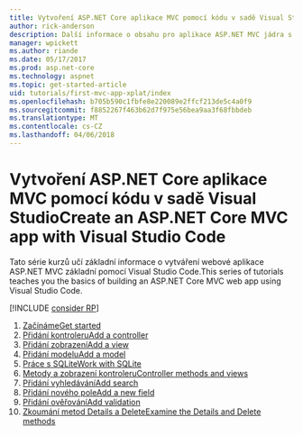 ```yaml
---
title: Vytvoření ASP.NET Core aplikace MVC pomocí kódu v sadě Visual Studio
author: rick-anderson
description: Další informace o obsahu pro aplikace ASP.NET MVC jádra s Visual Studio Code kurzu.
manager: wpickett
ms.author: riande
ms.date: 05/17/2017
ms.prod: asp.net-core
ms.technology: aspnet
ms.topic: get-started-article
uid: tutorials/first-mvc-app-xplat/index
ms.openlocfilehash: b705b590c1fbfe8e220089e2ffcf213de5c4a0f9
ms.sourcegitcommit: f8852267f463b62d7f975e56bea9aa3f68fbbdeb
ms.translationtype: MT
ms.contentlocale: cs-CZ
ms.lasthandoff: 04/06/2018
---
```

# <a name="create-an-aspnet-core-mvc-app-with-visual-studio-code"></a><span data-ttu-id="634bc-103">Vytvoření ASP.NET Core aplikace MVC pomocí kódu v sadě Visual Studio</span><span class="sxs-lookup"><span data-stu-id="634bc-103">Create an ASP.NET Core MVC app with Visual Studio Code</span></span>

<span data-ttu-id="634bc-104">Tato série kurzů učí základní informace o vytváření webové aplikace ASP.NET MVC základní pomocí Visual Studio Code.</span><span class="sxs-lookup"><span data-stu-id="634bc-104">This series of tutorials teaches you the basics of building an ASP.NET Core MVC web app using Visual Studio Code.</span></span> 

[!INCLUDE [consider RP](../../includes/razor.md)]

1. [<span data-ttu-id="634bc-105">Začínáme</span><span class="sxs-lookup"><span data-stu-id="634bc-105">Get started</span></span>](xref:tutorials/first-mvc-app-xplat/start-mvc)
1. [<span data-ttu-id="634bc-106">Přidání kontroleru</span><span class="sxs-lookup"><span data-stu-id="634bc-106">Add a controller</span></span>](xref:tutorials/first-mvc-app-xplat/adding-controller)
1. [<span data-ttu-id="634bc-107">Přidání zobrazení</span><span class="sxs-lookup"><span data-stu-id="634bc-107">Add a view</span></span>](xref:tutorials/first-mvc-app-xplat/adding-view)
1. [<span data-ttu-id="634bc-108">Přidání modelu</span><span class="sxs-lookup"><span data-stu-id="634bc-108">Add a model</span></span>](xref:tutorials/first-mvc-app-xplat/adding-model)
1. [<span data-ttu-id="634bc-109">Práce s SQLite</span><span class="sxs-lookup"><span data-stu-id="634bc-109">Work with SQLite</span></span>](xref:tutorials/first-mvc-app-xplat/working-with-sql)
1. [<span data-ttu-id="634bc-110">Metody a zobrazení kontroleru</span><span class="sxs-lookup"><span data-stu-id="634bc-110">Controller methods and views</span></span>](xref:tutorials/first-mvc-app-xplat/controller-methods-views)
1. [<span data-ttu-id="634bc-111">Přidání vyhledávání</span><span class="sxs-lookup"><span data-stu-id="634bc-111">Add search</span></span>](xref:tutorials/first-mvc-app-xplat/search)
1. [<span data-ttu-id="634bc-112">Přidání nového pole</span><span class="sxs-lookup"><span data-stu-id="634bc-112">Add a new field</span></span>](xref:tutorials/first-mvc-app-xplat/new-field)
1. [<span data-ttu-id="634bc-113">Přidání ověřování</span><span class="sxs-lookup"><span data-stu-id="634bc-113">Add validation</span></span>](xref:tutorials/first-mvc-app-xplat/validation)
1. [<span data-ttu-id="634bc-114">Zkoumání metod Details a Delete</span><span class="sxs-lookup"><span data-stu-id="634bc-114">Examine the Details and Delete methods</span></span>](xref:tutorials/first-mvc-app/details)
